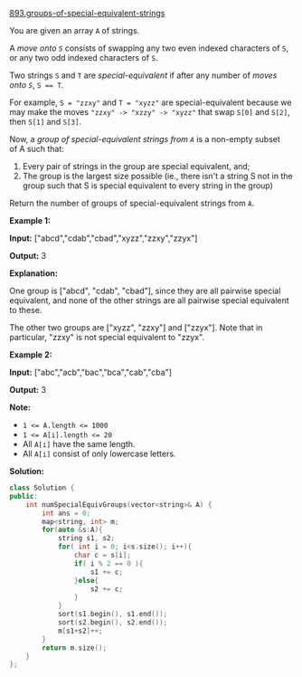 [893.groups-of-special-equivalent-strings](https://leetcode.com/problems/groups-of-special-equivalent-strings/)  

You are given an array `A` of strings.

A _move onto `S`_ consists of swapping any two even indexed characters of `S`, or any two odd indexed characters of `S`.

Two strings `S` and `T` are _special-equivalent_ if after any number of _moves onto `S`_, `S == T`.

For example, `S = "zzxy"` and `T = "xyzz"` are special-equivalent because we may make the moves `"zzxy" -> "xzzy" -> "xyzz"` that swap `S[0]` and `S[2]`, then `S[1]` and `S[3]`.

Now, a _group of special-equivalent strings from `A`_ is a non-empty subset of A such that:

1.  Every pair of strings in the group are special equivalent, and;
2.  The group is the largest size possible (ie., there isn't a string S not in the group such that S is special equivalent to every string in the group)

Return the number of groups of special-equivalent strings from `A`.

**Example 1:**

  
**Input:** \["abcd","cdab","cbad","xyzz","zzxy","zzyx"\]
  
**Output:** 3
  
**Explanation:** 
  
One group is \["abcd", "cdab", "cbad"\], since they are all pairwise special equivalent, and none of the other strings are all pairwise special equivalent to these.
  

  
The other two groups are \["xyzz", "zzxy"\] and \["zzyx"\].  Note that in particular, "zzxy" is not special equivalent to "zzyx".
  

**Example 2:**

  
**Input:** \["abc","acb","bac","bca","cab","cba"\]
  
**Output:** 3

**Note:**

*   `1 <= A.length <= 1000`
*   `1 <= A[i].length <= 20`
*   All `A[i]` have the same length.
*   All `A[i]` consist of only lowercase letters.  



**Solution:**  

```cpp
class Solution {
public:
    int numSpecialEquivGroups(vector<string>& A) {
        int ans = 0;
        map<string, int> m;
        for(auto &s:A){
            string s1, s2;
            for( int i = 0; i<s.size(); i++){
                char c = s[i];
                if( i % 2 == 0 ){
                    s1 += c;
                }else{
                    s2 += c;
                }
            }
            sort(s1.begin(), s1.end());
            sort(s2.begin(), s2.end());
            m[s1+s2]++;
        }
        return m.size();
    }
};
```
      